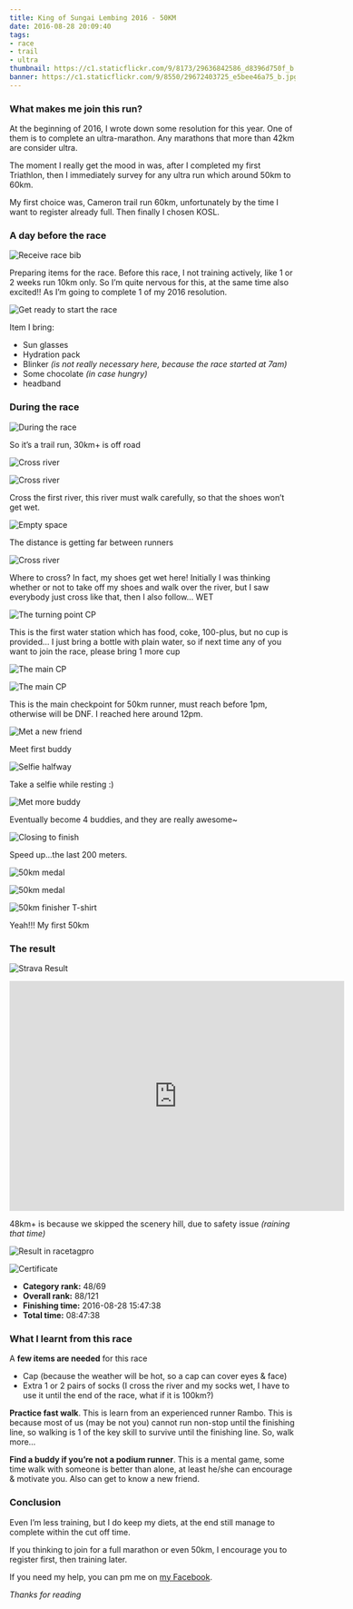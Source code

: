 ```yaml
---
title: King of Sungai Lembing 2016 - 50KM
date: 2016-08-28 20:09:40
tags:
- race
- trail
- ultra
thumbnail: https://c1.staticflickr.com/9/8173/29636842586_d8396d750f_b.jpg
banner: https://c1.staticflickr.com/9/8550/29672403725_e5bee46a75_b.jpg
---
```


### What makes me join this run?

At the beginning of 2016, I wrote down some resolution for this year. One of them is to complete an ultra-marathon. Any marathons that more than 42km are consider ultra.

The moment I really get the mood in was, after I completed my first Triathlon, then I immediately survey for any ultra run which around 50km to 60km.

My first choice was, Cameron trail run 60km, unfortunately by the time I want to register already full. Then finally I chosen KOSL.

### A day before the race

![Receive race bib](https://c1.staticflickr.com/9/8308/29672412305_2e1be5d2ae_b.jpg)

Preparing items for the race. Before this race, I not training actively, like 1 or 2 weeks run 10km only. So I’m quite nervous for this, at the same time also excited!! As I’m going to complete 1 of my 2016 resolution.

![Get ready to start the race](https://c1.staticflickr.com/9/8009/29591060541_6861c1ed83_b.jpg)

Item I bring:

- Sun glasses
- Hydration pack
- Blinker _(is not really necessary here, because the race started at 7am)_
- Some chocolate _(in case hungry)_
- headband

### During the race

![During the race](https://c1.staticflickr.com/9/8154/29636851996_9f87a1db02_b.jpg)

So it’s a trail run, 30km+ is off road

![Cross river](https://c1.staticflickr.com/9/8049/29636850706_40b8773e7e_b.jpg)

![Cross river](https://c1.staticflickr.com/9/8282/29561301822_f3416a34ca_b.jpg)

Cross the first river, this river must walk carefully, so that the shoes won’t get wet.

![Empty space](https://c1.staticflickr.com/9/8403/29561301002_e8a360140a_b.jpg)

The distance is getting far between runners

![Cross river](https://c1.staticflickr.com/9/8069/29047825143_1c57877d4c_b.jpg)

Where to cross? In fact, my shoes get wet here! Initially I was thinking whether or not to take off my shoes and walk over the river, but I saw everybody just cross like that, then I also follow… WET

![The turning point CP](https://c1.staticflickr.com/8/7753/29381662230_cea2917018_b.jpg)

This is the first water station which has food, coke, 100-plus, but no cup is provided… I just bring a bottle with plain water, so if next time any of you want to join the race, please bring 1 more cup

![The main CP](https://c1.staticflickr.com/9/8166/29047823013_9eb42816ee_b.jpg)

![The main CP](https://c1.staticflickr.com/9/8217/29047822293_e2c4ede44d_b.jpg)

This is the main checkpoint for 50km runner, must reach before 1pm, otherwise will be DNF. I reached here around 12pm.

![Met a new friend](https://c1.staticflickr.com/9/8324/29047819843_457cb5263d_b.jpg)

Meet first buddy

![Selfie halfway](https://c1.staticflickr.com/9/8402/29047819493_a0d51d3650_b.jpg)

Take a selfie while resting :)

![Met more buddy](https://c1.staticflickr.com/9/8093/29047818203_6216f25ce1_b.jpg)

Eventually become 4 buddies, and they are really awesome~

![Closing to finish](https://c1.staticflickr.com/1/604/32625235361_31eb8b0597_b.jpg)

Speed up…the last 200 meters.

![50km medal](https://c1.staticflickr.com/9/8475/29047813753_c339d1f652_b.jpg)

![50km medal](https://c1.staticflickr.com/9/8303/29636830396_972e87522d_b.jpg)

![50km finisher T-shirt](https://c1.staticflickr.com/9/8122/29561291152_5466b36d0b_b.jpg)

Yeah!!! My first 50km

### The result

![Strava Result](https://c1.staticflickr.com/1/523/32625235281_ca4f7e5fbe_b.jpg)

<iframe height='405' width='590' frameborder='0' allowtransparency='true' scrolling='no' src='https://www.strava.com/activities/692204356/embed/78db40bd44e8cb891a2163c3b7627197c54a8899'></iframe>

48km+ is because we skipped the scenery hill, due to safety issue _(raining that time)_

![Result in racetagpro](https://c6.staticflickr.com/9/8769/29591043301_9ce6ca743a_b.jpg)

![Certificate](https://c6.staticflickr.com/9/8175/29047868333_aacf94b61b_b.jpg)

- **Category rank:** 48/69
- **Overall rank:** 88/121
- **Finishing time:** 2016-08-28 15:47:38
- **Total time:** 08:47:38

### What I learnt from this race

A **few items are needed** for this race

- Cap (because the weather will be hot, so a cap can cover eyes & face)
- Extra 1 or 2 pairs of socks (I cross the river and my socks wet, I have to use it until the end of the race, what if it is 100km?)

**Practice fast walk**. This is learn from an experienced runner Rambo. This is because most of us (may be not you) cannot run non-stop until the finishing line, so walking is 1 of the key skill to survive until the finishing line. So, walk more…

**Find a buddy if you’re not a podium runner**. This is a mental game, some time walk with someone is better than alone, at least he/she can encourage & motivate you. Also can get to know a new friend.

### Conclusion

Even I’m less training, but I do keep my diets, at the end still manage to complete within the cut off time.

If you thinking to join for a full marathon or even 50km, I encourage you to register first, then training later.

If you need my help, you can pm me on [my Facebook](https://www.facebook.com/jsify).

_Thanks for reading_
